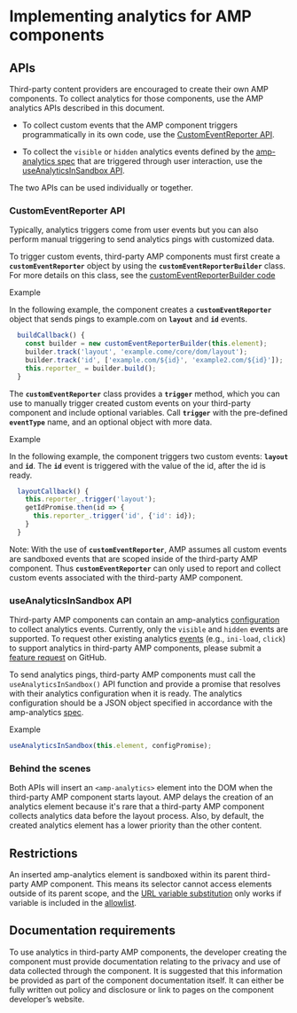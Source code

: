 # Implementing analytics for AMP components

## APIs

Third-party content providers are encouraged to create their own AMP components. To collect analytics for those components, use the AMP analytics APIs described in this document.

-   To collect custom events that the AMP component triggers programmatically in its own code, use the [CustomEventReporter API](#CustomEventReporter-API).

-   To collect the `visible` or `hidden` analytics events defined by the [amp-analytics spec](amp-analytics.md#Triggers) that are triggered through user interaction, use the [useAnalyticsInSandbox API](#useAnalyticsInSandbox-API).

The two APIs can be used individually or together.

### CustomEventReporter API

Typically, analytics triggers come from user events but you can also perform manual triggering to send analytics pings with customized data.

To trigger custom events, third-party AMP components must first create a **`customEventReporter`** object by using the **`customEventReporterBuilder`** class. For more details on this class, see the [customEventReporterBuilder code](../../src/extension-analytics.js)

Example

In the following example, the component creates a **`customEventReporter`** object that sends pings to example.com on **`layout`** and **`id`** events.

```js
  buildCallback() {
    const builder = new customEventReporterBuilder(this.element);
    builder.track('layout', 'example.come/core/dom/layout');
    builder.track('id', ['example.com/${id}', 'example2.com/${id}']);
    this.reporter_ = builder.build();
  }
```

The **`customEventReporter`** class provides a **`trigger`** method, which you can use to manually trigger created custom events on your third-party component and include optional variables. Call **`trigger`** with the pre-defined **`eventType`** name, and an optional object with more data.

Example

In the following example, the component triggers two custom events: **`layout`** and **`id`**. The **`id`** event is triggered with the value of the id, after the id is ready.

```js
  layoutCallback() {
    this.reporter_.trigger('layout');
    getIdPromise.then(id => {
      this.reporter_.trigger('id', {'id': id});
    }
  }
```

Note: With the use of **`customEventReporter`**, AMP assumes all custom events are sandboxed events that are scoped inside of the third-party AMP component. Thus **`customEventReporter`** can only used to report and collect custom events associated with the third-party AMP component.

### useAnalyticsInSandbox API

Third-party AMP components can contain an amp-analytics [configuration](amp-analytics.md#sending-analytics-to-a-vendor-or-in-house) to collect analytics events. Currently, only the `visible` and `hidden` events are supported. To request other existing analytics [events](amp-analytics.md#triggers) (e.g., `ini-load`, `click`) to support analytics in third-party AMP components, please submit a [feature request](https://github.com/ampproject/amphtml/issues/new?assignees=&labels=Type%3A+Feature+Request&template=feature-request.yml) on GitHub.

To send analytics pings, third-party AMP components must call the `useAnalyticsInSandbox()` API function and provide a promise that resolves with their analytics configuration when it is ready. The analytics configuration should be a JSON object specified in accordance with the amp-analytics [spec](amp-analytics.md#triggers).

Example

```js
useAnalyticsInSandbox(this.element, configPromise);
```

### Behind the scenes

Both APIs will insert an `<amp-analytics>` element into the DOM when the third-party AMP component starts layout. AMP delays the creation of an analytics element because it's rare that a third-party AMP component collects analytics data before the layout process. Also, by default, the created analytics element has a lower priority than the other content.

## Restrictions

An inserted amp-analytics element is sandboxed within its parent third-party AMP component. This means its selector cannot access elements outside of its parent scope, and the [URL variable substitution](../../docs/spec/amp-var-substitutions.md) only works if variable is included in the [allowlist](./0.1/sandbox-vars-allowlist.js).

## Documentation requirements

To use analytics in third-party AMP components, the developer creating the component must provide documentation relating to the privacy and use of data collected through the component. It is suggested that this information be provided as part of the component documentation itself. It can either be fully written out policy and disclosure or link to pages on the component developer’s website.
